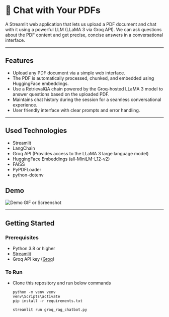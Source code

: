 # 📄 Chat with Your PDFs

A Streamlit web application that lets us upload a PDF document and chat with it using a powerful LLM (LLaMA 3 via Groq API). We can ask questions about the PDF content and get precise, concise answers in a conversational interface.

---

## Features

- Upload any PDF document via a simple web interface.
- The PDF is automatically processed, chunked, and embedded using HuggingFace embeddings.
- Use a RetrievalQA chain powered by the Groq-hosted LLaMA 3 model to answer questions based on the uploaded PDF.
- Maintains chat history during the session for a seamless conversational experience.
- User friendly interface with clear prompts and error handling.

---

## Used Technologies

- Streamlit
- LangChain
- Groq API (Provides access to the LLaMA 3 large language model)
- HuggingFace Embeddings (all-MiniLM-L12-v2)
- FAISS
- PyPDFLoader
- python-dotenv


## Demo

![Demo GIF or Screenshot](path-to-demo-image-or-gif)

---

## Getting Started

### Prerequisites

- Python 3.8 or higher
- [Streamlit](https://streamlit.io/)
- Groq API key ([Groq](https://www.groq.com/))

### To Run

- Clone this repository and run below commands

   ```
   python -m venv venv
   venv\Scripts\activate
   pip install -r requirements.txt

   streamlit run groq_rag_chatbot.py
   ```
